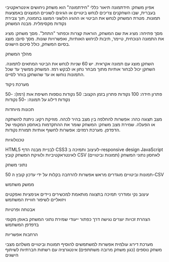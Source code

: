 אפיון משחק: חידתמונה
תיאור כללי
"חידתמונה" הוא משחק ניחושים אינטראקטיבי בעברית, שבו השחקנים צריכים לנחש ביטויים או הגיגים לשוניים המוצגים באמצעות תמונות.
מטרת המשחק
לנחש את הביטוי או ההגיג הלשוני המוצג בתמונה, תוך צבירת נקודות מקסימלית.
מבנה המשחק

מסך פתיחה: מציג את שם המשחק, הוראות קצרות וכפתור "התחל".
מסך משחק: מציג את התמונה הנוכחית, טיימר, תיבות לניחוש האותיות, ואפשרויות שונות.
מסך סיום: מוצג בסיום המשחק, כולל סיכום הישגים.

מהלך המשחק

השחקן מוצג עם תמונה אקראית.
יש 60 שניות לנחש את הביטוי המתאים לתמונה.
השחקן יכול לבחור אותיות מתוך מבחר נתון או לבקש רמז.
המשחק ממשיך עד שכל התמונות נוחשו או עד שהשחקן בוחר לסיים.

מערכת ניקוד

פתרון חידה: 100 נקודות
פתרון בזמן הקצוב: 50 נקודות נוספות
חשיפת אות (רמז): -50 נקודות
דילוג על תמונה: -50 נקודות

תכונות מיוחדות

מצב תצוגה כהה: אפשרות להחלפה בין מצב בהיר לכהה.
מוזיקת רקע: ניתנת להשתקה או הפעלה.
שמירת מצב משחק: המשחק שומר את ההתקדמות באחסון המקומי של הדפדפן.
מערכת רמזים: אפשרות לחשוף אותיות תמורת נקודות.

טכנולוגיות

HTML5 לבניית מבנה הדף
CSS3 לעיצוב ותמיכה ב-responsive design
JavaScript לאינטראקטיביות ולוגיקת המשחק
קובץ CSV לאחסון נתוני המשחק (תמונות וביטויים)

נתוני משחק

50 תמונות וביטויים מוגדרים מראש
אפשרות להרחבה בקלות על ידי עדכון קובץ ה-CSV

ממשק משתמש

עיצוב נקי ומודרני
תמיכה בתצוגה מותאמת למכשירים ניידים
אנימציות ואפקטים ויזואליים לשיפור חוויית המשתמש

אבטחה ופרטיות

הצהרת זכויות יוצרים נגישה דרך כפתור ייעודי
שמירת נתוני המשחק באופן מקומי בדפדפן המשתמש

הרחבות אפשריות

מערכת דירוג עולמית
אפשרות למשתמשים להוסיף תמונות וביטויים משלהם
מצבי משחק נוספים (כגון משחק מרובה משתתפים)
אינטגרציה עם רשתות חברתיות לשיתוף הישגים
